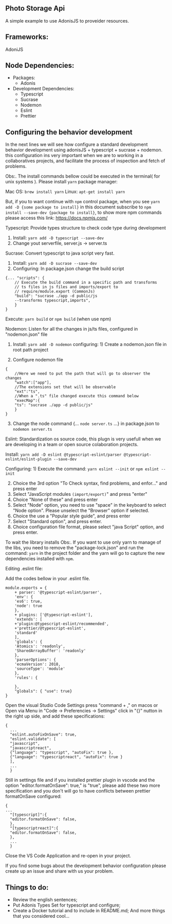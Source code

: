 ## Photo Storage Api

A simple example to use AdonisJS to proveider resources.

## Frameworks:

AdoniJS

## Node Dependencies:

- Packages:
  - Adonis
- Development Dependencies:
  - Typescript
  - Sucrase
  - Nodemon
  - Eslint
  - Prettier

## Configuring the behavior development

In the next lines we will see how configure a standard development behavior
development using adonisJS + typescript + sucrase + nodemon. this configuration ins very important when we are to working in a collaboratives projects, and facilitate the process of inspection and fetch of problems.

Obs:. The install commands bellow could be executed in the terminal( for unix systems ). Please install `yarn` package manager:

Mac OS: `brew install yarn`
Linux: `apt-get install yarn`

But, if you to want continue with `npm` control package, when you see `yarn add -D {some package to install}` in this document subscribe to `npm install --save-dev {package to install}`, to show more npm commands please access this link:
https://docs.npmjs.com/

Typescript: Provide types structure to check code type during development

1. Install: `yarn add -D typescript --save-dev`
2. Change yout serverfile, server.js -> server.ts

Sucrase: Convert typescript to java script very fast.

1. Install: `yarn add -D sucrase --save-dev`
2. Configuring:
   In package.json change the build script

```
{... "scripts": {
    // Execute the build command in a specific path and transforms
    // ts files in js files and imports/export to
    // require/module.export (CommonJs)
    "build": "sucrase ./app -d public/js
    --transforms typescript,imports",
    }
}
```

Execute: `yarn build` or `npm build` (when use npm)

Nodemon: Listen for all the changes in js/ts files, configured in "nodemon.json" file

1. Install: `yarn add -D nodemon`
   configuring: 1) Create a nodemon.json file in root path project

2. Configure nodemon file

```
{
    //Here we need to put the path that will go to observer the changes
    "watch":["app"],
    //The extensions set that will be observable
    "ext":"ts",
    //When a ".ts" file changed execute this command below
    "execMap":{
    "ts": "sucrase ./app -d public/js"
    }
}
```

3. Change the node command {... `node server.ts` ...} in package.json to
   `nodemon server.ts`

Eslint: Standardization os source code, this plugn is very usefull when we are developing in a team or open source colaboration projects.

Install: `yarn add -D eslint @typescript-eslint/parser @typescript-eslint/eslint-plugin --save-dev`

Configuring: 1) Execute the command: `yarn eslint --init` or `npm eslint --init`

2. Choice the 3rd option "To Check syntax, find problems, and enfor..." and press enter
3. Select "JavaScript modules `(import/export)`" and press "enter"
4. Choice "None of these" and press enter
5. Select "Node" option, you need to use "space" in the keyboard to select "Node option". Please unselect the "Browser" option if selected.
6. Choice the use a "Popular style guide", and press enter
7. Select "Standard option", and press enter.
8. Choice configuration file format, please select "java Script" option, and press enter.

To wait the library installs
Obs:. If you want to use only yarn to manage of the libs, you need to remove the "package-lock.json" and run the command: `yarn` in the project folder and the yarn will go to capture the new dependencies installed with `npm`.

Editing .eslint file:

Add the codes bellow in your .eslint file.

```
module.exports = {
    + parser: '@typescript-eslint/parser',
    'env': {
    'es6': true,
    'node': true
    },
    + plugins: ['@typescript-eslint'],
    'extends': [
    +'plugin:@typescript-eslint/recommended',
    +'prettier/@typescript-eslint',
    'standard'
    ],
    'globals': {
    'Atomics': 'readonly',
    'SharedArrayBuffer': 'readonly'
    },
    'parserOptions': {
    'ecmaVersion': 2018,
    'sourceType': 'module'
    },
    'rules': {

    },
    "globals": { "use": true}
}
```

Open the visual Studio Code Settings press "command + ," on macos or Open via Menu in "Code -> Preferencies -> Settings" click in "{}" nutton in the right up side, and add these specifications:

```
{
  ...
  "eslint.autoFixOnSave": true,
  "eslint.validate": [
  "javascript",
  "javascriptreact",
  {"language": "typescript", "autoFix": true },
  {"language": "typescriptreact", "autoFix": true }
  ],
  ...
  }
```

Still in settings file and if you installed prettier plugin in vscode and the option "editor.formatOnSave": true," is "true", please add these two more specification and you don't will go to have conflicts between prettier formatOnSave configured:

```
{
...
  "[typescript]":{
  "editor.formatOnSave": false,
  },
  "[typescriptreact]":{
  "editor.formatOnSave": false,
  },
  ...
  }
```

Close the VS Code Application and re-open in your project.

If you find some bugs about the development behavior configuration please create up an issue and share with us your problem.

## Things to do:

- Review the english sentences;
- Put Adonis Types Set for typescript and configure;
- Create a Docker tutorial and to include in README.md;
  And more things that you considered cool...
